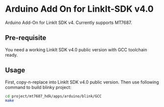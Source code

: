 # Arduino Add On for LinkIt-SDK v4.0
Arduino Add-On for LinkIt SDK v4. Currently supports MT7687.

## Pre-requisite
You need a working LinkIt SDK v4.0 public version with GCC toolchain ready.

## Usage
First, copy-n-replace into LinkIt SDK v4.0 public version.
Then use following command to build blinky project:
~~~bash
cd project/mt7687_hdk/apps/arduino/blink/GCC
make
~~~
 
